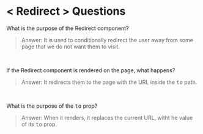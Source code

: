 # **< Redirect > Questions**

What is the purpose of the Redirect component?
>Answer: It is used to conditionally redirect the user away from some page that we do not want them to visit. 

&nbsp;

If the Redirect component is rendered on the page, what happens?
>Answer: It redirects them to the page with the URL inside the <kbd>to</kbd> path. 

&nbsp;

What is the purpose of the <kbd>to</kbd> prop?
>Answer: When it renders, it replaces the current URL, witht he value of its <kbd>to</kbd> prop.